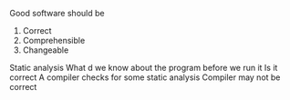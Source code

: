 Good software should be
1) Correct
2) Comprehensible
3) Changeable

Static analysis
	What d we know about the program before we run it
	Is it correct
	A compiler checks for some static analysis
		Compiler may not be correct
